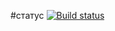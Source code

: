 #статус
[![Build status](https://ci.appveyor.com/api/projects/status/wqy1i8g3ydxmwj4u?svg=true)](https://ci.appveyor.com/project/MikhailVoroshilov/carddeliveryorder)

